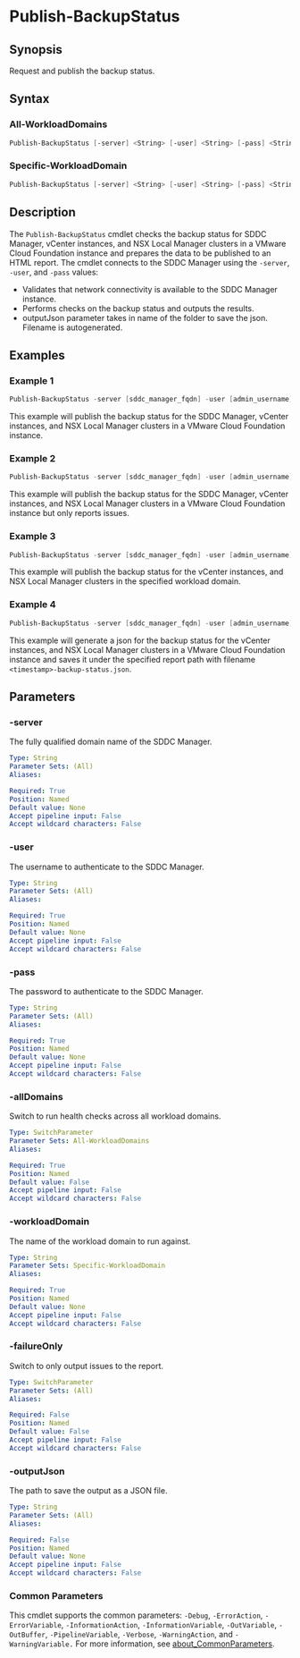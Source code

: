 # Publish-BackupStatus

## Synopsis

Request and publish the backup status.

## Syntax

### All-WorkloadDomains

```powershell
Publish-BackupStatus [-server] <String> [-user] <String> [-pass] <String> [-allDomains] [-failureOnly] [-outputJson <String>] [<CommonParameters>]
```

### Specific-WorkloadDomain

```powershell
Publish-BackupStatus [-server] <String> [-user] <String> [-pass] <String> [-workloadDomain] <String> [-failureOnly] [-outputJson <String>] [<CommonParameters>]
```

## Description

The `Publish-BackupStatus` cmdlet checks the backup status for SDDC Manager, vCenter instances, and NSX Local Manager clusters in a VMware Cloud Foundation instance and prepares the data to be published to an HTML report.
The cmdlet connects to the SDDC Manager using the `-server`, `-user`, and `-pass` values:

- Validates that network connectivity is available to the SDDC Manager instance.
- Performs checks on the backup status and outputs the results.
- outputJson parameter takes in name of the folder to save the json. Filename is autogenerated.

## Examples

### Example 1

```powershell
Publish-BackupStatus -server [sddc_manager_fqdn] -user [admin_username] -pass [admin_password] -allDomains
```

This example will publish the backup status for the SDDC Manager, vCenter instances, and NSX Local Manager clusters in a VMware Cloud Foundation instance.

### Example 2

```powershell
Publish-BackupStatus -server [sddc_manager_fqdn] -user [admin_username] -pass [admin_password] -allDomains -failureOnly
```

This example will publish the backup status for the SDDC Manager, vCenter instances, and NSX Local Manager clusters in a VMware Cloud Foundation instance but only reports issues.

### Example 3

```powershell
Publish-BackupStatus -server [sddc_manager_fqdn] -user [admin_username] -pass [admin_password] -workloadDomain [workload_domain_name]
```

This example will publish the backup status for the vCenter instances, and NSX Local Manager clusters in the specified workload domain.

### Example 4

```powershell
Publish-BackupStatus -server [sddc_manager_fqdn] -user [admin_username] -pass [admin_password] -allDomains -outputJson [report_path]
```

This example will generate a json for the backup status for the vCenter instances, and NSX Local Manager clusters in a VMware Cloud Foundation instance and saves it under the specified report path with filename `<timestamp>-backup-status.json`.

## Parameters

### -server

The fully qualified domain name of the SDDC Manager.

```yaml
Type: String
Parameter Sets: (All)
Aliases:

Required: True
Position: Named
Default value: None
Accept pipeline input: False
Accept wildcard characters: False
```

### -user

The username to authenticate to the SDDC Manager.

```yaml
Type: String
Parameter Sets: (All)
Aliases:

Required: True
Position: Named
Default value: None
Accept pipeline input: False
Accept wildcard characters: False
```

### -pass

The password to authenticate to the SDDC Manager.

```yaml
Type: String
Parameter Sets: (All)
Aliases:

Required: True
Position: Named
Default value: None
Accept pipeline input: False
Accept wildcard characters: False
```

### -allDomains

Switch to run health checks across all workload domains.

```yaml
Type: SwitchParameter
Parameter Sets: All-WorkloadDomains
Aliases:

Required: True
Position: Named
Default value: False
Accept pipeline input: False
Accept wildcard characters: False
```

### -workloadDomain

The name of the workload domain to run against.

```yaml
Type: String
Parameter Sets: Specific-WorkloadDomain
Aliases:

Required: True
Position: Named
Default value: None
Accept pipeline input: False
Accept wildcard characters: False
```

### -failureOnly

Switch to only output issues to the report.

```yaml
Type: SwitchParameter
Parameter Sets: (All)
Aliases:

Required: False
Position: Named
Default value: False
Accept pipeline input: False
Accept wildcard characters: False
```

### -outputJson

The path to save the output as a JSON file.

```yaml
Type: String
Parameter Sets: (All)
Aliases:

Required: False
Position: Named
Default value: None
Accept pipeline input: False
Accept wildcard characters: False
```

### Common Parameters

This cmdlet supports the common parameters: `-Debug`, `-ErrorAction`, `-ErrorVariable`, `-InformationAction`, `-InformationVariable`, `-OutVariable`, `-OutBuffer`, `-PipelineVariable`, `-Verbose`, `-WarningAction`, and `-WarningVariable.` For more information, see [about_CommonParameters](http://go.microsoft.com/fwlink/?LinkID=113216).
